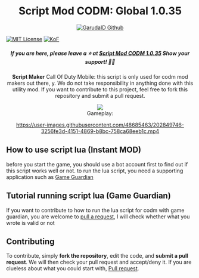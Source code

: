 <h1 align='center'>Script Mod CODM: Global 1.0.35</h1>

<p align="center">
<a href="https://kaixin.my.id" target="_blank"> <img src="https://github.com/GarudaID/Mod-CODM/blob/main/Showcase/cpp.png" alt="GarudaID Github"/></a>
</p>

[![MIT License](https://img.shields.io/badge/license-MIT-blue.svg?style=for-the-badge)](https://github.com/GarudaID/Mod-CODM/blob/main/LICENSE)
[![KoF](https://img.shields.io/discord/731725645851394118?color=5865F2&logo=discord&logoColor=white&style=for-the-badge)](https://dsc.gg/svcc/)

<h5 align='center'>If you are here, please leave a ⭐️ at <a href='[https://github.com/GarudaID/GarudaID](https://github.com/GarudaID/Mod-CODM)'>Script Mod  CODM 1.0.35</a> Show your support! 👍🏻</h6>

<div align="center">
<b>Script Maker</b> Call Of Duty Mobile: this script is only used for codm mod makers out there,
y. We do not take responsibility in anything done with this utility mod.
If you want to contribute to this project, feel free to fork this repository and submit a pull request.
  </p>
<img src="https://github.com/GarudaID/Mod-CODM/blob/main/Showcase/wallhack.jpg">  
</div>

<div align="center">
Gameplay:

https://user-images.githubusercontent.com/48685463/202849746-3256fe3d-4151-4869-b8bc-758ca68eeb1c.mp4

</p>

<div align="left">

## How to use script lua (Instant MOD)
before you start the game, you should use a bot account first to find out if this script works well or not.
to run the lua script, you need a supporting application such as [Game Guardian](https://gameguardian.xyz/download/)

## Tutorial running script lua (Game Guardian)
If you want to contribute to how to run the lua script for codm with game guardian, you are welcome to [pull a request](https://github.com/GarudaID/Mod-CODM/pulls), I will check whether what you wrote is valid or not

## Contributing
To contribute, simply **fork the repository**, edit the code, and **submit a pull request**.
We will then check your pull request and accept/deny it.
If you are clueless about what you could start with, [Pull request](https://github.com/GarudaID/Mod-CODM/pulls).
</p>
